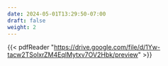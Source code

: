 ```yaml
---
date: 2024-05-01T13:29:50-07:00
draft: false
weight: 2
---
```

{{< pdfReader "https://drive.google.com/file/d/1Yw-tacw2TSolxrZM4EqIMytxv7OV2Hbk/preview" >}}